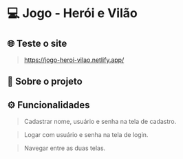 # 💻 Jogo - Herói e Vilão

## 🌐 Teste o site
> https://jogo-heroi-vilao.netlify.app/

## 📜 Sobre o projeto 
> 

## ⚙️ Funcionalidades
> Cadastrar nome, usuário e senha na tela de cadastro.

> Logar com usuário e senha na tela de login.

> Navegar entre as duas telas.

>

